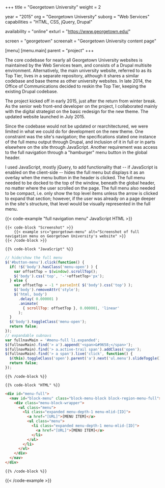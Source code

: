 +++
title = "Georgetown University"
weight = 2

year = "2015"
org = "Georgetown University"
suborg = "Web Services"
capabilities = "HTML, CSS, jQuery, Drupal"

availability = "online"
exturl = "https://www.georgetown.edu/"

screen = "georgetown"
screenalt = "Georgetown University content page"

[menu]
[menu.main]
parent = "project"
+++

The core codebase for nearly all Georgetown University websites is maintained by the Web Services team, and consists of a Drupal multisite environment. Alternatively, the main university website, referred to as its Top Tier, lives in a separate repository, although it shares a similar codebase and base theme as other university websites. In late 2014, the Office of Communications decided to reskin the Top Tier, keeping the existing Drupal codebase.

The project kicked off in early 2015, just after the return from winter break. As the senior web front-end developer on the project, I collaborated mainly with the digital strategist on the basic redesign for the new theme. The updated website launched in July 2015.

Since the codebase would not be updated or rearchitectured, we were limited in what we could do for development on the new theme. One constraint was the site's navigation; the specifications stated one instance of the full menu output through Drupal, and inclusion of it in full or in parts elsewhere on the site through JavaScript. Another requirement was access to the full navigation through a "hamburger" menu button in the global header.

I used JavaScript, mostly jQuery, to add functionality that -- if JavaScript is enabled on the client-side -- hides the full menu but displays it as an overlay when the menu button in the header is clicked. The full menu needed to be docked to the top of the window, beneath the global header, no matter where the user scrolled on the page. The full menu also needed to be compact, i.e. only show the top level items unless the arrow is clicked to expand that section; however, if the user was already on a page deeper in the site's structure, that level would be visually represented in the full menu.

{{< code-example "full navigation menu" JavaScript HTML >}}

    {{< code-block "Screenshot" >}}
        {{< example src="georgetown-menu" alt="Screenshot of full navigation menu on Georgetown University's website" >}}
    {{< /code-block >}}
    
    {{% code-block "JavaScript" %}}
```javascript
// hide/show the full menu
$('#button-menu').click(function() {
  if( !$('body').hasClass('menu-open') ) {
    var offsetTop = $(window).scrollTop();
    $('body').css('top', '-'+offsetTop+'px');
  } else {
    var offsetTop = -1 * parseInt( $('body').css('top') );
    $('body').removeAttr('style');
    $('html, body')
      .delay( 0.000001 )
      .animate(
        { scrollTop: offsetTop }, 0.000001, 'linear'
      );
  }
  $('body').toggleClass('menu-open');
  return false;
});
// expandable subnavs
var fullnavMain = '#menu-full li.expanded';
$(fullnavMain).find('> a').append('<span>&#9658;</span>');
$(fullnavMain).find('> a.active-trail span').addClass('open');
$(fullnavMain).find('> a span').live('click', function() {
  $(this).toggleClass('open').parent('a').next('ul.menu').slideToggle();
  return false;
});
```
    {{% /code-block %}}
    
    {{% code-block "HTML" %}}
```html
<div id="menu-full">
  <nav id="block-menu" class="block-menu-block block-region-menu-full">
    <div class="menu-block-wrapper">
      <ul class="menu">
        <li class="expanded menu-depth-1 menu-mlid-[ID]">
          <a href="[URL]">[MENU ITEM]</a>
          <ul class="menu">
            <li class="expanded menu-depth-1 menu-mlid-[ID]">
              <a href="[URL]">[MENU ITEM]</a>
            </li>
          </ul>
        </li>
      </ul>
    </div>
  </nav>
</div>
```
    {{% /code-block %}}

{{< /code-example >}}